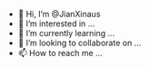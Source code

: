 - 👋 Hi, I’m @JianXinaus
- 👀 I’m interested in ...
- 🌱 I’m currently learning ...
- 💞️ I’m looking to collaborate on ...
- 📫 How to reach me ...

<!---
JianXinaus/JianXinaus is a ✨ special ✨ repository because its `README.md` (this file) appears on your GitHub profile.
You can click the Preview link to take a look at your changes.
--->
